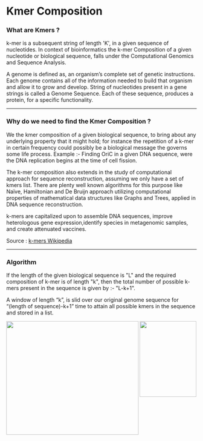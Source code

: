 # Kmer Composition

### What are Kmers ?

k-mer is a subsequent string of length 'K', in a given sequence of nucleotides. In context of bioinformatics the k-mer Composition of a given nucleotide or biological sequence, falls under the Computational Genomics and Sequence Analysis.

A genome is defined as, an organism’s complete set of genetic instructions. Each genome contains all of the information needed to build that organism and allow it to grow and develop. String of nucleotides present in a gene strings is called a Genome Sequence. Each of these sequence, produces a protein, for a specific functionality.

---

### Why do we need to find the Kmer Composition ?

We the kmer composition of a given biological sequence, to bring about any underlying property that it might hold; for instance the repetition of a k-mer in certain frequency could possibly be a biological message the governs some life process. Example :- Finding OriC in a given DNA sequence, were the DNA replication begins at the time of cell fission. 

The k-mer composition also extends in the study of computational approach for  sequence reconstruction, assuming we only have a set of kmers list. There are plenty well known algorithms for this purpose like Naïve, Hamiltonian and  De Bruijn approach utilizing computational properties of mathematical data structures like Graphs and Trees, applied in DNA sequence reconstruction.   

k-mers are capitalized upon to assemble DNA sequences, improve heterologous gene expression,identify species in metagenomic samples, and create attenuated vaccines.

Source : [k-mers Wikipedia](https://en.wikipedia.org/wiki/K-mer)  

---

### Algorithm

If the length of the given biological sequence is "L" and the required composition of k-mer is of length "k", then the total number of possible k-mers present in the sequence is given by :-          "L-k+1".

A window of length “k”, is slid over our original genome sequence for “(length of sequence)-k+1” time to attain all possible kmers in the sequence and stored in a list.



<img src="https://user-images.githubusercontent.com/65535504/94991050-fac2b200-059d-11eb-9bbd-6207965ba363.png" width="150" height="200">  



<img src="https://user-images.githubusercontent.com/65535504/94991116-660c8400-059e-11eb-9cf3-72c96ac75663.png" width="350" height="300 " align="Left">

